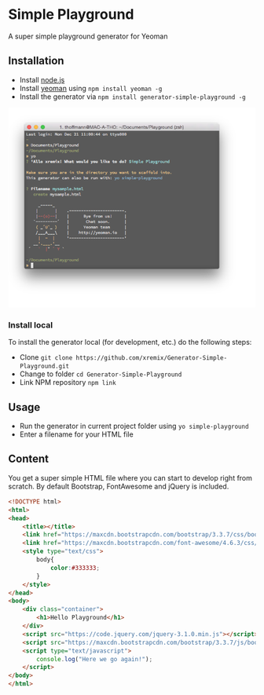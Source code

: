 # Simple Playground
A super simple playground generator for Yeoman

## Installation


- Install [node.js](https://nodejs.org/en/)
- Install [yeoman](http://yeoman.io) using `npm install yeoman -g`
- Install the generator via `npm install generator-simple-playground -g`

![Sample Screenshot](https://raw.githubusercontent.com/xremix/Generator-Simple-Playground/master/Sample-Screenshot.png)

### Install local

To install the generator local (for development, etc.) do the following steps:

- Clone `git clone https://github.com/xremix/Generator-Simple-Playground.git`
- Change to folder `cd Generator-Simple-Playground`
- Link NPM repository `npm link`

## Usage

- Run the generator in current project folder using `yo simple-playground`
- Enter a filename for your HTML file

## Content

You get a super simple HTML file where you can start to develop right from scratch.
By default Bootstrap, FontAwesome and jQuery is included.

```HTML
<!DOCTYPE html>
<html>
<head>
	<title></title>
	<link href="https://maxcdn.bootstrapcdn.com/bootstrap/3.3.7/css/bootstrap.min.css" rel="stylesheet">
	<link href="https://maxcdn.bootstrapcdn.com/font-awesome/4.6.3/css/font-awesome.min.css" rel="stylesheet">
	<style type="text/css">
		body{
			color:#333333;
		}
	</style>
</head>
<body>
	<div class="container">
		<h1>Hello Playground</h1>
	</div>
	<script src="https://code.jquery.com/jquery-3.1.0.min.js"></script>
	<script src="https://maxcdn.bootstrapcdn.com/bootstrap/3.3.7/js/bootstrap.min.js"></script>
	<script type="text/javascript">
		console.log("Here we go again!");
	</script>
</body>
</html>
```